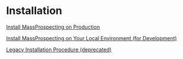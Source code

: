 # Installation

[Install MassProspecting on Production](./02a-installation-for-production.md)

[Install MassProspecting on Your Local Environment (for Development)](./02b-installation-for-development.md)

[Legacy Installation Procedure (deprecated)](./02c-installation-legacy.md)